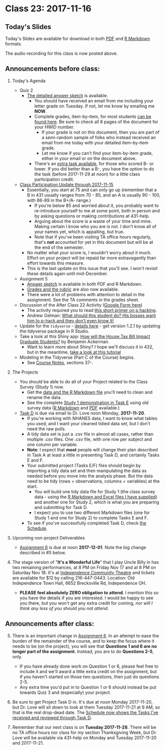 # Class 23: 2017-11-16

## Today's Slides

Today's Slides are available for download in both [PDF](https://github.com/THOMASELOVE/431slides/blob/master/class_23/431_2017_class-23-slides.pdf) and [R Markdown](https://github.com/THOMASELOVE/431slides/blob/master/class_23/431_2017_class-23-slides.Rmd) formats. 

The audio recording for this class is now posted above.

## Announcements before class:

1. Today's Agenda
    - Quiz 2
        - [The detailed answer sketch](https://github.com/THOMASELOVE/431slides/blob/master/class_23/431-quiz2-sketch-pw-2017.pdf) is available. 
            - You should have received an email from me including your letter grade on Tuesday. If not, let me know by emailing me **NOW**.
            - Complete grades, item-by-item, for most students [can be found here](https://github.com/THOMASELOVE/431slides/blob/master/class_23/431-2017-quiz2-pw-results-for-most-students.pdf). Be sure to check all 8 pages of the document for your HWID number.
                - If your grade is not on this document, then you are part of a semi-random sample of folks who instead received an email from me today with your detailed item-by-item grade. 
                - Let me know if you can't find your item-by-item grade, either in your email or on the document above.
            - There's an [extra task available](https://goo.gl/forms/1f27voQF33hqYOys1), for those who scored B- or lower. If you did better than a B-, you have the *option* to do the task (before 2017-11-29 at noon) for a little class participation credit.
    - [Class Participation Update through 2017-11-15](https://github.com/THOMASELOVE/431slides/blob/master/class_23/431-class-part-pw-2017-11-15.pdf) 
        - Essentially, you start at 75 and can only go up (remember that a B in 431 usually ranges from 70 - 85, and an A is usually 90 - 100, with 86-89 in the B+/A- range.) 
            - If you're below 85 and worried about it, you probably want to re-introduce yourself to me at some point, both in person and by asking questions or making contributions at 431-help. 
            - Arguing about the score is a waste of your time and mine. Making certain I know who you are is not. I don't know all of your names yet, which is appalling, but true.
            - Note that if you've been visiting TA office hours regularly, that's **not** accounted for yet in this document but will be at the end of the semester.
        - No matter what your score is, I wouldn't worry about it much. Effort on your project will be repaid far more extravagantly than effort towards this measure. 
        - This is the last update on this issue that you'll see. I won't revisit these details again until mid-December.
    - Assignment 5
        - [Answer sketch](https://github.com/THOMASELOVE/431homework/tree/master/HW5) is available in both PDF and R Markdown. 
        - [Grades and the rubric](https://github.com/THOMASELOVE/431homework/tree/master/HW5) are also now available. 
        - There were a lot of problems with attention to detail in the assignment. See the TA comments in the grades sheet.
    - Discussion of the After Class 22 Activity ([Google Form here](https://goo.gl/forms/GEXC4gxQV4aTJb8D3))
        - The activity required you to read [this short primer on p hacking](https://www.methodspace.com/primer-p-hacking/).
        - Andrew Gelman: [What should this student do? His bosses want him to p-hack and they don’t even know it!](http://andrewgelman.com/2017/11/11/student-bosses-want-p-hack-dont-even-know/)
    - Update for the `tidyverse` - [details here](https://www.tidyverse.org/articles/2017/11/tidyverse_1.2.0/) - get version 1.2.1 by updating the tidyverse package in R Studio.
    - Take a look at this Shiny app: [How will the House Tax Bill Impact Graduate Students?](https://benjaminackerman.shinyapps.io/GOPtax2017/) by Benjamin Ackerman. 
        - Want to learn more about Shiny? I hope we'll discuss it in 432, but in the meantime, [take a look at this tutorial](https://shiny.rstudio.com/tutorial/)
    - Modeling in the Tidyverse (Part C of the Course) begins.
        - See [Course Notes](https://thomaselove.github.io/431notes/), sections 37-.

2. The Projects
    - You should be able to do all of your Project related to the Class Survey (Study 1) now.
        - Get the [data and the R Markdown file](https://github.com/THOMASELOVE/431project/tree/master/SURVEY2017) you'll need to clean and rename the data.
        - See the complete [Study 1 demonstration in Task E](https://github.com/THOMASELOVE/431project/tree/master/TaskE) using old survey data ([R Markdown](https://raw.githubusercontent.com/THOMASELOVE/431project/master/TaskE/431-project-study1-demonstration.Rmd) and [PDF](https://github.com/THOMASELOVE/431project/blob/master/TaskE/431-project-study1-demonstration.pdf) available.)
    - [Task D](https://github.com/THOMASELOVE/431project/tree/master/TaskD) is due via email to Dr. Love noon Monday, **2017-11-20**.
        - If you're working with NHANES data, I want to know what tables you used, and I want your cleaned tidied data set, but I don't need the raw pulls.
        - A tidy data set is just a .csv file in almost all cases, rather than multiple .csv files. One .csv file, with one row per subject and one column per variable.
        - **Note**: I expect that **most** people will change their plan described in Task A at least a little in presenting Task D, and certainly Tasks E and F.
        - Your submitted project (Tasks E/F) files should begin by importing a tidy data set and then manipulating the data as needed before you move into the analysis phase. But the data need to be tidy (rows = observations, columns = variables) at the start. 
            - You will build one tidy data file for Study 1 (the class survey data - using the [R Markdown and Excel files I have supplied](https://github.com/THOMASELOVE/431project/tree/master/SURVEY2017)) and another one for Study 2, which is what you are preparing and submitting for Task D.
            - I expect you to use two different Markdown files (one for Study 1 and one for Study 2) to complete Tasks E and F.
        - To see if you've successfully completed Task D, check [the Schedule](https://github.com/THOMASELOVE/431project/blob/master/TaskF/SCHEDULE.md).

3. Upcoming non-project Deliverables
    - [Assignment 6](https://github.com/THOMASELOVE/431homework/blob/master/431-2017_assignment-6.md) is due at noon **2017-12-01**. Note the big change described in #5 below.

4. The stage version of "**It's a Wonderful Life**" that I play Uncle Billy in has two remaining performances, at 8 PM on Friday Nov 17 and at 8 PM on Saturday Nov 18. It's at [Independence Community Theatre](http://www.independencetheatre.org/) and tickets are available for $12 by calling 216-447-0443. Location: Old Independence Town Hall, 6652 Brecksville Rd, Independence OH. 
    - **PLEASE feel absolutely ZERO obligation to attend**. I mention this so you have the details if you are interested. I would be happy to see you there, but you won't get any extra credit for coming, *nor will I think any less of you should you not attend*.

## Announcements after class:

5. There is an important change in [Assignment 6](https://github.com/THOMASELOVE/431homework/blob/master/431-2017_assignment-6.md). In an attempt to ease the burden of the remainder of the course, and to keep the focus where it needs to be (on the project), you will see that **Questions 1 and 6 are no longer part of the assignment**. Instead, you are to do **Questions 2-5**, only.
    - If you have already done work on Question 1 or 6, please feel free to include it and we'll award a little extra credit on the assignment, but if you haven't started on those two questions, then just do questions 2-5. 
    - Any extra time you'd put in to Question 1 or 6 should instead be put towards Quiz 3 and (especially) your project.

6. Be sure to get Project Task D in. It's due at noon Monday 2017-11-20, but Dr. Love will sit down to look at them Tuesday 2017-11-21 at 9 AM, so that is the real drop-dead date. The [Schedule now shows the Tasks I've received and reviewed through Task D](https://github.com/THOMASELOVE/431project/blob/master/TaskF/SCHEDULE.md).

7. Remember that our next class is on **Tuesday 2017-11-28**. There will be no TA office hours nor class for my section Thanksgiving Week, but Dr. Love will be available via 431-help on Monday and Tuesday 2017-11-20 and 2017-11-21.
